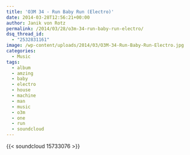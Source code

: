 ```yaml
---
title: 'O3M 34 - Run Baby Run (Electro)'
date: 2014-03-28T12:56:21+00:00
author: Janik von Rotz
permalink: /2014/03/28/o3m-34-run-baby-run-electro/
dsq_thread_id:
  - "2532831161"
image: /wp-content/uploads/2014/03/O3M-34-Run-Baby-Run-Electro.jpg
categories:
  - Music
tags:
  - album
  - amzing
  - baby
  - electro
  - house
  - machine
  - man
  - music
  - o3m
  - one
  - run
  - soundcloud
---
```

{{< soundcloud 15733076 >}}